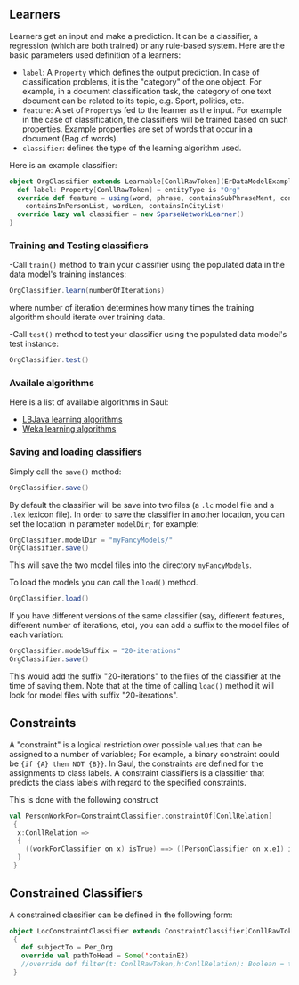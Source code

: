 ## Learners
Learners get an input and make a prediction. It can be a classifier, a regression (which are both trained) or any rule-based system. 
Here are the basic parameters used definition of a learners:  

  - `label`: A `Property` which defines the output prediction. In case of classification 
    problems, it is the "category" of the one object. For example, in a document classification 
    task, the category of one text document can be related to its topic, e.g. Sport, politics, etc.
  - `feature`: A set of `Property`s fed to the learner as the input. For example in the case of classification, the classifiers will be trained based on such properties. Example properties are set of words that occur in a document (Bag of words).
  - `classifier`: defines the type of the learning algorithm used. 

Here is an example classifier:

```scala
object OrgClassifier extends Learnable[ConllRawToken](ErDataModelExample) {
  def label: Property[ConllRawToken] = entityType is "Org"
  override def feature = using(word, phrase, containsSubPhraseMent, containsSubPhraseIng,
    containsInPersonList, wordLen, containsInCityList)
  override lazy val classifier = new SparseNetworkLearner()
}
```
### Training and Testing classifiers

-Call `train()` method to train your classifier using the populated data in the data model's training instances:

```scala
OrgClassifier.learn(numberOfIterations)
```
where number of iteration determines how many times the training algorithm should iterate over training data.

-Call `test()` method to test your classifier using the populated data model's test instance:

```scala
OrgClassifier.test()
```

### Availale algorithms 
Here is a list of available algorithms in Saul:
 - [LBJava learning algorithms](https://github.com/IllinoisCogComp/lbjava/blob/master/lbjava/doc/ALGORITHMS.md)
 - [Weka learning algorithms](saul-core/src/main/java/edu/illinois/cs/cogcomp/saul/learn/SaulWekaWrapper.md)


### Saving and loading classifiers
 Simply call the `save()` method:

```scala
OrgClassifier.save()
```

By default the classifier will be save into two files (a `.lc` model file and a `.lex` lexicon file). In order to
 save the classifier in another location, you can set the location in parameter `modelDir`; for example:

```scala
OrgClassifier.modelDir = "myFancyModels/"
OrgClassifier.save()
```

This will save the two model files into the directory `myFancyModels`.

To load the models you can call the `load()` method.

```scala
OrgClassifier.load()
```

If you have different versions of the same classifier (say, different features, different number of iterations, etc),
you can add a suffix to the model files of each variation:

```scala
OrgClassifier.modelSuffix = "20-iterations"
OrgClassifier.save()
```

This would add the suffix "20-iterations" to the files of the classifier at the time of saving them. Note that at
the time of calling `load()` method it will look for model files with suffix "20-iterations".

## Constraints
A "constraint" is a logical restriction over possible values that can be assigned to a number of variables;
For example, a binary constraint could be `{if {A} then NOT {B}}`.
In Saul, the constraints are defined for the assignments to class labels.
A constraint classifiers is a classifier that predicts the class labels with regard to the specified constraints.

This is done with the following construct

```scala
val PersonWorkFor=ConstraintClassifier.constraintOf[ConllRelation]
 {
  x:ConllRelation =>
  {
    ((workForClassifier on x) isTrue) ==> ((PersonClassifier on x.e1) isTrue)
  }
 }
```

## Constrained Classifiers

A constrained classifier can be defined in the following form:

```scala
object LocConstraintClassifier extends ConstraintClassifier[ConllRawToken, ConllRelation](ErDataModelExample, LocClassifier)
 {
   def subjectTo = Per_Org
   override val pathToHead = Some('containE2)
   //override def filter(t: ConllRawToken,h:ConllRelation): Boolean = t.wordId==h.wordId2
 }
 ```